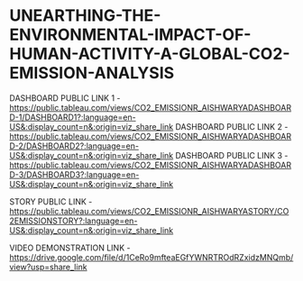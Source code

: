# UNEARTHING-THE-ENVIRONMENTAL-IMPACT-OF-HUMAN-ACTIVITY-A-GLOBAL-CO2-EMISSION-ANALYSIS


DASHBOARD PUBLIC LINK 1 - https://public.tableau.com/views/CO2_EMISSIONR_AISHWARYADASHBOARD-1/DASHBOARD1?:language=en-US&:display_count=n&:origin=viz_share_link
DASHBOARD PUBLIC LINK 2 - https://public.tableau.com/views/CO2_EMISSIONR_AISHWARYADASHBOARD-2/DASHBOARD2?:language=en-US&:display_count=n&:origin=viz_share_link
DASHBOARD PUBLIC LINK 3 - https://public.tableau.com/views/CO2_EMISSIONR_AISHWARYADASHBOARD-3/DASHBOARD3?:language=en-US&:display_count=n&:origin=viz_share_link

STORY PUBLIC LINK - https://public.tableau.com/views/CO2_EMISSIONR_AISHWARYASTORY/CO2EMISSIONSTORY?:language=en-US&:display_count=n&:origin=viz_share_link

VIDEO DEMONSTRATION LINK - https://drive.google.com/file/d/1CeRo9mfteaEGfYWNRTROdRZxidzMNQmb/view?usp=share_link
